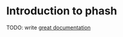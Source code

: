 # Introduction to phash

TODO: write [great documentation](http://jacobian.org/writing/what-to-write/)

